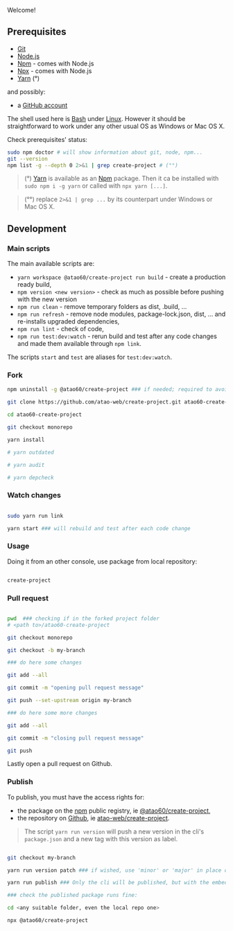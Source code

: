 Welcome!

## Prerequisites 

* [Git](https://git-scm.com/)
* [Node.js](https://nodejs.org/en/download/)
* [Npm](https://www.npmjs.com/) - comes with Node.js
* [Npx](https://github.com/npm/npx#readme) - comes with Node.js
* [Yarn](https://yarnpkg.com) (°)

and possibly:
* a [GitHub account](https://github.com/)

The shell used here is [Bash](https://www.gnu.org/software/bash/) under [Linux](https://www.linuxfoundation.org/). However it should be straightforward to work under any other usual OS as Windows or Mac OS X.

Check prerequisites' status:
```bash
sudo npm doctor # will show information about git, node, npm...
git --version
npm list -g --depth 0 2>&1 | grep create-project # (°°)
```

> (°) [Yarn](https://yarnpkg.com) is available as an [Npm](https://www.npmjs.com/) package. Then it ca be installed with `sudo npm i -g yarn` or called with `npx yarn [...]`.

> (°°) replace `2>&1 | grep ...` by its counterpart under Windows or Mac OS X.

## Development

### Main scripts

The main available scripts are:

- `yarn workspace @atao60/create-project run build` - create a production ready build,
- `npm version <new version>` - check as much as possible before pushing with the new version
- `npm run clean` - remove temporary folders as dist, .build, ...
- `npm run refresh` - remove node modules, package-lock.json, dist, ... and re-installs upgraded dependencies,
- `npm run lint` - check of code,
- `npm run test:dev:watch` - rerun build and test after any code changes and made them available through `npm link`.

The scripts `start` and `test` are aliases for `test:dev:watch`.

### Fork

```bash
npm uninstall -g @atao60/create-project ### if needed; required to avoid any issue with `npm link`, see below

git clone https://github.com/atao-web/create-project.git atao60-create-project

cd atao60-create-project

git checkout monorepo

yarn install

# yarn outdated

# yarn audit

# yarn depcheck

```

### Watch changes

```bash

sudo yarn run link

yarn start ### will rebuild and test after each code change
```

### Usage

Doing it from an other console, use package from local repository:

```bash

create-project

```

### Pull request

```bash

pwd  ### checking if in the forked project folder
# <path to>/atao60-create-project

git checkout monorepo

git checkout -b my-branch

### do here some changes

git add --all

git commit -m "opening pull request message"

git push --set-upstream origin my-branch

### do here some more changes

git add --all

git commit -m "closing pull request message"

git push

```
Lastly open a pull request on Github.

### Publish

To publish, you must have the access rights for:
- the package on the [npm](https://www.npmjs.com/) public registry, ie [@atao60/create-project](https://www.npmjs.com/package/@atao60/create-project),
- the repository on [Github](https://github.com), ie [atao-web/create-project](https://github.com/atao-web/create-project).

> The script `yarn run version` will push a new version in the cli's `package.json` and a new tag with this version as label.

```bash

git checkout my-branch

yarn run version patch ### if wished, use 'minor' or 'major' in place of 'patch'

yarn run publish ### Only the cli will be published, but with the embedded templates

### check the published package runs fine:

cd <any suitable folder, even the local repo one>

npx @atao60/create-project


```
